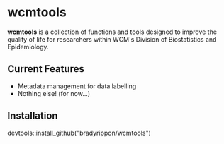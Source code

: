 # wcmtools

**wcmtools** is a collection of functions and tools designed to improve the quality of life for researchers within WCM's Division of Biostatistics and Epidemiology.

## Current Features

- Metadata management for data labelling
- Nothing else! (for now...)

## Installation
devtools::install_github("bradyrippon/wcmtools")
